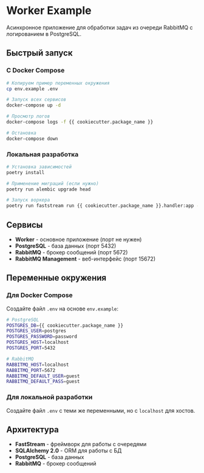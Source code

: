 # Worker Example

Асинхронное приложение для обработки задач из очереди RabbitMQ с логированием в PostgreSQL.

## Быстрый запуск

### С Docker Compose

```bash
# Копируем пример переменных окружения
cp env.example .env

# Запуск всех сервисов
docker-compose up -d

# Просмотр логов
docker-compose logs -f {{ cookiecutter.package_name }}

# Остановка
docker-compose down
```

### Локальная разработка

```bash
# Установка зависимостей
poetry install

# Применение миграций (если нужно)
poetry run alembic upgrade head

# Запуск воркера
poetry run faststream run {{ cookiecutter.package_name }}.handler:app --reload --env .env
```

## Сервисы

- **Worker** - основное приложение (порт не нужен)
- **PostgreSQL** - база данных (порт 5432)
- **RabbitMQ** - брокер сообщений (порт 5672)
- **RabbitMQ Management** - веб-интерфейс (порт 15672)

## Переменные окружения

### Для Docker Compose

Создайте файл `.env` на основе `env.example`:

```bash
# PostgreSQL
POSTGRES_DB={{ cookiecutter.package_name }}
POSTGRES_USER=postgres
POSTGRES_PASSWORD=password
POSTGRES_HOST=localhost
POSTGRES_PORT=5432

# RabbitMQ
RABBITMQ_HOST=localhost
RABBITMQ_PORT=5672
RABBITMQ_DEFAULT_USER=guest
RABBITMQ_DEFAULT_PASS=guest
```

### Для локальной разработки

Создайте файл `.env` с теми же переменными, но с `localhost` для хостов.

## Архитектура

- **FastStream** - фреймворк для работы с очередями
- **SQLAlchemy 2.0** - ORM для работы с БД
- **PostgreSQL** - база данных
- **RabbitMQ** - брокер сообщений
